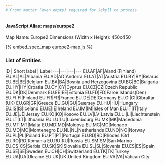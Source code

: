 ```yaml
---
# Front matter (even empty) required for Jekyll to process
---
```


#### JavaScript Alias: maps/europe2

Map Name: Europe2
Dimensions (Width x Height): 450x450



{% embed_spec_map europe2-map.js %}

### List of Entities

ID | Short label | Label
---|---|---|---
EU.AF|AF|Aland (Finland)
EU.AL|AL|Albania
EU.AD|AD|Andorra
EU.AT|AT|Austria
EU.BY|BY|Belarus
EU.BE|BE|Belgium
EU.BA|BA|Bosnia and Herzegovina
EU.BG|BG|Bulgaria
EU.HY|HY|Croatia
EU.CY|CY|Cyprus
EU.CZ|CZ|Czech Republic
EU.DK|DK|Denmark
EU.EE|EE|Estonia
EU.FD|FD|Faroe Islands(Den)
EU.FI|FI|Finland
EU.FR|FR|France
EU.DE|DE|Germany
EU.GI|GI|Gibraltar (UK)
EU.GR|GR|Greece
EU.GU|GU|Guersey
EU.HU|HU|Hungary
EU.IS|IS|Iceland
EU.IE|IE|Ireland
EU.IM|IM|Isles of Man
EU.IT|IT|Italy
EU.JE|JE|Jersey
EU.KO|KO|Kosovo
EU.LV|LV|Latvia
EU.LI|LI|Liechtenstein
EU.LT|LT|Lithuania
EU.LU|LU|Luxembourg
EU.MK|MK|Macedonia
EU.MT|MT|Malta
EU.MD|MD|Moldova
EU.MC|MC|Monaco
EU.MO|MO|Montenegro
EU.NL|NL|Netherlands
EU.NO|NO|Norway
EU.PL|PL|Poland
EU.PT|PT|Portugal
EU.RD|RD|Rhodes (Gr)
EU.RO|RO|Romania
EU.RU|RU|Russia
EU.SM|SM|San Marino
EU.CS|CS|Serbia
EU.SK|SK|Slovakia
EU.SL|SL|Slovenia
EU.ES|ES|Spain
EU.SE|SE|Sweden
EU.CH|CH|Switzerland
EU.TK|TK|Turkey
EU.UA|UA|Ukraine
EU.UK|UK|United Kingdom
EU.VA|VA|Vatican City

